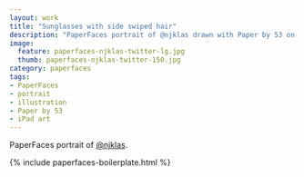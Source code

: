 ```yaml
---
layout: work
title: "Sunglasses with side swiped hair"
description: "PaperFaces portrait of @njklas drawn with Paper by 53 on an iPad."
image: 
  feature: paperfaces-njklas-twitter-lg.jpg
  thumb: paperfaces-njklas-twitter-150.jpg
category: paperfaces
tags: 
- PaperFaces
- portrait
- illustration
- Paper by 53
- iPad art
---
```


PaperFaces portrait of [@njklas](http://twitter.com/njklas).

{% include paperfaces-boilerplate.html %}